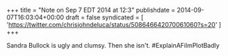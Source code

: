 +++
title = "Note on Sep 7 EDT 2014 at 12:3"
publishdate = 2014-09-07T16:03:04+00:00
draft = false
syndicated = [ 'https://twitter.com/chrisjohndeluca/status/508646642070061060?s=20' ]
+++

Sandra Bullock is ugly and clumsy. Then she isn't.  #ExplainAFilmPlotBadly
